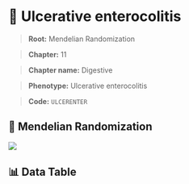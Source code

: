 # 🧪 Ulcerative enterocolitis

> **Root:** Mendelian Randomization

> **Chapter:** 11  

> **Chapter name:** Digestive

> **Phenotype:** Ulcerative enterocolitis  

> **Code:** `ULCERENTER`

## 🧬 Mendelian Randomization  

<img src="/MR/Figures/Forward/ULCERENTER.png"/>

## 📊 Data Table

<CsvTableMRF src="/MR_Data/Forward/ULCERENTER.csv"/>
